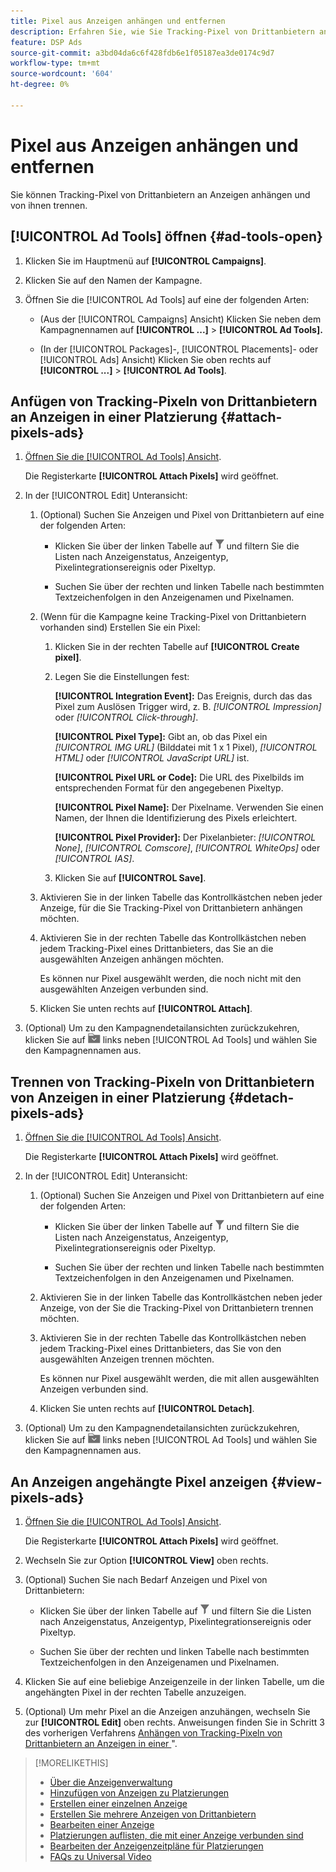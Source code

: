 ```yaml
---
title: Pixel aus Anzeigen anhängen und entfernen
description: Erfahren Sie, wie Sie Tracking-Pixel von Drittanbietern an Anzeigen anhängen und daraus entfernen können.
feature: DSP Ads
source-git-commit: a3bd04da6c6f428fdb6e1f05187ea3de0174c9d7
workflow-type: tm+mt
source-wordcount: '604'
ht-degree: 0%

---
```


# Pixel aus Anzeigen anhängen und entfernen

Sie können Tracking-Pixel von Drittanbietern an Anzeigen anhängen und von ihnen trennen.

## [!UICONTROL Ad Tools] öffnen {#ad-tools-open}

1. Klicken Sie im Hauptmenü auf **[!UICONTROL Campaigns]**.

1. Klicken Sie auf den Namen der Kampagne.

1. Öffnen Sie die [!UICONTROL Ad Tools] auf eine der folgenden Arten:

   * (Aus der [!UICONTROL Campaigns] Ansicht) Klicken Sie neben dem Kampagnennamen auf **[!UICONTROL ...]** > **[!UICONTROL Ad Tools].**

   * (In der [!UICONTROL Packages]-, [!UICONTROL Placements]- oder [!UICONTROL Ads] Ansicht) Klicken Sie oben rechts auf **[!UICONTROL ...]** > **[!UICONTROL Ad Tools]**.

## Anfügen von Tracking-Pixeln von Drittanbietern an Anzeigen in einer Platzierung {#attach-pixels-ads}

1. [Öffnen Sie die [!UICONTROL Ad Tools] Ansicht](#ad-tools-open).

   Die Registerkarte **[!UICONTROL Attach Pixels]** wird geöffnet.

1. In der [!UICONTROL Edit] Unteransicht:

   1. (Optional) Suchen Sie Anzeigen und Pixel von Drittanbietern auf eine der folgenden Arten:

      * Klicken Sie über der linken Tabelle auf ![Filtern](/help/dsp/assets/filter.png) und filtern Sie die Listen nach Anzeigenstatus, Anzeigentyp, Pixelintegrationsereignis oder Pixeltyp.

      * Suchen Sie über der rechten und linken Tabelle nach bestimmten Textzeichenfolgen in den Anzeigenamen und Pixelnamen.

   1. (Wenn für die Kampagne keine Tracking-Pixel von Drittanbietern vorhanden sind) Erstellen Sie ein Pixel:

      1. Klicken Sie in der rechten Tabelle auf **[!UICONTROL Create pixel]**.

      1. Legen Sie die Einstellungen fest:

         **[!UICONTROL Integration Event]:** Das Ereignis, durch das das Pixel zum Auslösen Trigger wird, z. B. *[!UICONTROL Impression]* oder *[!UICONTROL Click-through]*.

         **[!UICONTROL Pixel Type]:** Gibt an, ob das Pixel ein *[!UICONTROL IMG URL]* (Bilddatei mit 1 x 1 Pixel), *[!UICONTROL HTML]* oder *[!UICONTROL JavaScript URL]* ist.

         **[!UICONTROL Pixel URL or Code]:** Die URL des Pixelbilds im entsprechenden Format für den angegebenen Pixeltyp.

         **[!UICONTROL Pixel Name]:** Der Pixelname. Verwenden Sie einen Namen, der Ihnen die Identifizierung des Pixels erleichtert.

         **[!UICONTROL Pixel Provider]:** Der Pixelanbieter: *[!UICONTROL None]*, *[!UICONTROL Comscore]*, *[!UICONTROL WhiteOps]* oder *[!UICONTROL IAS]*.

      1. Klicken Sie auf **[!UICONTROL Save]**.

   1. Aktivieren Sie in der linken Tabelle das Kontrollkästchen neben jeder Anzeige, für die Sie Tracking-Pixel von Drittanbietern anhängen möchten.

   1. Aktivieren Sie in der rechten Tabelle das Kontrollkästchen neben jedem Tracking-Pixel eines Drittanbieters, das Sie an die ausgewählten Anzeigen anhängen möchten.

      Es können nur Pixel ausgewählt werden, die noch nicht mit den ausgewählten Anzeigen verbunden sind.

   1. Klicken Sie unten rechts auf **[!UICONTROL Attach]**.

1. (Optional) Um zu den Kampagnendetailansichten zurückzukehren, klicken Sie auf ![Zurück &#x200B;](/help/dsp/assets/breadcrumb-return.png " Ordner") links neben [!UICONTROL Ad Tools] und wählen Sie den Kampagnennamen aus.

## Trennen von Tracking-Pixeln von Drittanbietern von Anzeigen in einer Platzierung {#detach-pixels-ads}

1. [Öffnen Sie die [!UICONTROL Ad Tools] Ansicht](#ad-tools-open).

   Die Registerkarte **[!UICONTROL Attach Pixels]** wird geöffnet.

1. In der [!UICONTROL Edit] Unteransicht:

   1. (Optional) Suchen Sie Anzeigen und Pixel von Drittanbietern auf eine der folgenden Arten:

      * Klicken Sie über der linken Tabelle auf ![Filtern](/help/dsp/assets/filter.png) und filtern Sie die Listen nach Anzeigenstatus, Anzeigentyp, Pixelintegrationsereignis oder Pixeltyp.

      * Suchen Sie über der rechten und linken Tabelle nach bestimmten Textzeichenfolgen in den Anzeigenamen und Pixelnamen.

   1. Aktivieren Sie in der linken Tabelle das Kontrollkästchen neben jeder Anzeige, von der Sie die Tracking-Pixel von Drittanbietern trennen möchten.

   1. Aktivieren Sie in der rechten Tabelle das Kontrollkästchen neben jedem Tracking-Pixel eines Drittanbieters, das Sie von den ausgewählten Anzeigen trennen möchten.

      Es können nur Pixel ausgewählt werden, die mit allen ausgewählten Anzeigen verbunden sind.

   1. Klicken Sie unten rechts auf **[!UICONTROL Detach]**.

1. (Optional) Um zu den Kampagnendetailansichten zurückzukehren, klicken Sie auf ![Zurück &#x200B;](/help/dsp/assets/breadcrumb-return.png " Ordner") links neben [!UICONTROL Ad Tools] und wählen Sie den Kampagnennamen aus.

## An Anzeigen angehängte Pixel anzeigen {#view-pixels-ads}

1. [Öffnen Sie die [!UICONTROL Ad Tools] Ansicht](#ad-tools-open).

   Die Registerkarte **[!UICONTROL Attach Pixels]** wird geöffnet.

1. Wechseln Sie zur Option **[!UICONTROL View]** oben rechts.

1. (Optional) Suchen Sie nach Bedarf Anzeigen und Pixel von Drittanbietern:

   * Klicken Sie über der linken Tabelle auf ![Filtern](/help/dsp/assets/filter.png) und filtern Sie die Listen nach Anzeigenstatus, Anzeigentyp, Pixelintegrationsereignis oder Pixeltyp.

   * Suchen Sie über der rechten und linken Tabelle nach bestimmten Textzeichenfolgen in den Anzeigenamen und Pixelnamen.

1. Klicken Sie auf eine beliebige Anzeigenzeile in der linken Tabelle, um die angehängten Pixel in der rechten Tabelle anzuzeigen.

1. (Optional) Um mehr Pixel an die Anzeigen anzuhängen, wechseln Sie zur **[!UICONTROL Edit]** oben rechts. Anweisungen finden Sie in Schritt 3 des vorherigen Verfahrens [Anhängen von Tracking-Pixeln von Drittanbietern an Anzeigen in einer &#x200B;](#attach-pixels-ads)&quot;.

>[!MORELIKETHIS]
>
>* [Über die Anzeigenverwaltung](ad-about.md)
>* [Hinzufügen von Anzeigen zu Platzierungen](/help/dsp/campaign-management/ads/ad-attach-to-placement.md)
>* [Erstellen einer einzelnen Anzeige](ad-create.md)
>* [Erstellen Sie mehrere Anzeigen von Drittanbietern](ad-create-multiple.md)
>* [Bearbeiten einer Anzeige](ad-edit.md)
>* [Platzierungen auflisten, die mit einer Anzeige verbunden sind](ad-list-placements.md)
>* [Bearbeiten der Anzeigenzeitpläne für Platzierungen](/help/dsp/campaign-management/placements/placement-edit-ad-schedule.md)
>* [FAQs zu Universal Video](/help/dsp/campaign-management/faq-universal-video.md)

